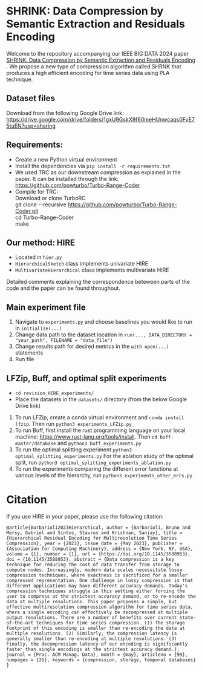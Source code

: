 # SHRINK: Data Compression by Semantic Extraction and Residuals Encoding
Welcome to the repository accompanying our IEEE BIG DATA 2024 paper [SHRINK: Data Compression by Semantic Extraction and Residuals Encoding
](https://arxiv.org/abs/2410.06713). We propose a new type of compression algorithm called SHRNK that produces a high efficient encoding for time series data using PLA technique.


## Dataset files
Download from the following Google Drive link: https://drive.google.com/drive/folders/1gxU9GskX9f60meHUnwcaqs0FvE75tuEN?usp=sharing

## Requirements:
- Create a new Python virtual environment 
- Install the dependencies via `pip install -r requirements.txt`
- We used TRC as our downstream compression as explained in the paper. It can be installed through the link: https://github.com/powturbo/Turbo-Range-Coder
- Compile for TRC:<br>
        Download or clone TurboRC<br>
	git clone --recursive https://github.com/powturbo/Turbo-Range-Coder.git<br>
        cd Turbo-Range-Coder<br>
        make<br>

## Our method: HIRE
- Located in `hier.py`
- `HierarchicalSketch` class implements univariate HIRE
- `MultivariateHierarchical` class implements multivariate HIRE

Detailed comments explaining the correspondence beteween parts of the code and the paper can be found throughout.  
## Main experiment file
1) Navigate to `experiments.py` and choose baselines you would like to run in `initialize(...)`
2) Change data path to the dataset location in `run(..., DATA_DIRECTORY = "your_path", FILENAME = "data_file")`
3) Change results path for desired metrics in the `with open(...)` statements
4) Run file

## LFZip, Buff, and optimal split experiments
- `cd revision_HIRE_experiments/`
- Place the datasets in the `datasets/` directory (from the below Google Drive link)
1) To run LFZip, create a conda virtual environment and `conda install lfzip`. Then run `python3 experiments_LFZip.py`
2) To run Buff, first install the rust programming language on your local machine: https://www.rust-lang.org/tools/install. Then `cd buff-master/database` and `python3 buff_experiments.py`
3) To run the optimal splitting experiment `python3 optimal_splitting_experiments.py` For the ablation study of the optimal split, run `python3 optimal_splitting_experiments_ablation.py`
4) To run the experiments comparing the different error functions at various levels of the hierarchy, run `python3 experiments_other_errs.py`

# Citation
If you use HIRE in your paper, please use the following citation:

`@article{Barbarioli2023Hierarchical,
author = {Barbarioli, Bruno and Mersy, Gabriel and Sintos, Stavros and Krishnan, Sanjay},
title = {Hierarchical Residual Encoding for Multiresolution Time Series Compression},
year = {2023},
issue_date = {May 2023},
publisher = {Association for Computing Machinery},
address = {New York, NY, USA},
volume = {1},
number = {1},
url = {https://doi.org/10.1145/3588953},
doi = {10.1145/3588953},
abstract = {Data compression is a key technique for reducing the cost of data transfer from storage to compute nodes. Increasingly, modern data scales necessitate lossy compression techniques, where exactness is sacrificed for a smaller compressed representation. One challenge in lossy compression is that different applications may have different accuracy demands. Today's compression techniques struggle in this setting either forcing the user to compress at the strictest accuracy demand, or to re-encode the data at multiple resolutions. This paper proposes a simple, but effective multiresolution compression algorithm for time series data, where a single encoding can effectively be decompressed at multiple output resolutions. There are a number of benefits over current state-of-the-art techniques for time series compression. (1) The storage footprint of this encoding is smaller than re-encoding the data at multiple resolutions. (2) Similarly, the compression latency is generally smaller than re-encoding at multiple resolutions. (3) Finally, the decompression latency of our encoding is significantly faster than single encodings at the strictest accuracy demand.},
journal = {Proc. ACM Manag. Data},
month = {may},
articleno = {99},
numpages = {26},
keywords = {compression, storage, temporal databases}
}`

